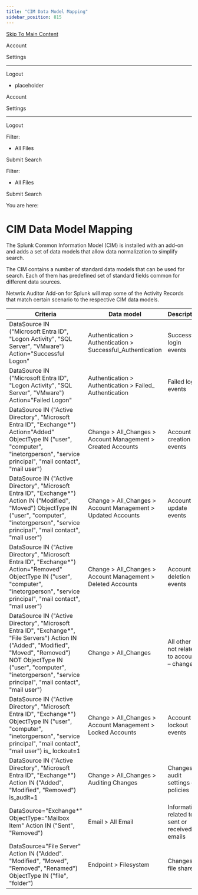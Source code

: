 ```yaml
---
title: "CIM Data Model Mapping"
sidebar_position: 815
---
```


[Skip To Main Content](#)

Account

Settings

---

Logout

* placeholder

Account

Settings

---

Logout

Filter: 

* All Files

Submit Search

Filter: 

* All Files

Submit Search

You are here:

# CIM Data Model Mapping

The Splunk Common Information Model (CIM) is installed with an add-on and adds a set of data models that allow data normalization to simplify search.

The CIM contains a number of standard data models that can be used for search. Each of them has predefined set of standard fields common for different data sources.

Netwrix Auditor Add-on for Splunk will map some of the Activity Records that match certain scenario to the respective CIM data models.

| Criteria | Data model | Description |
| --- | --- | --- |
| DataSource IN ("Microsoft Entra ID", "Logon Activity", "SQL Server", "VMware") Action="Successful Logon" | Authentication \> Authentication \> Successful_Authentication | Successful login events |
| DataSource IN ("Microsoft Entra ID", "Logon Activity", "SQL Server", "VMware") Action="Failed Logon" | Authentication \> Authentication \> Failed_ Authentication | Failed login events |
| DataSource IN ("Active Directory", "Microsoft Entra ID", "Exchange\*") Action="Added" ObjectType IN ("user", "computer", "inetorgperson", "service principal", "mail contact", "mail user") | Change \> All_Changes \> Account Management \> Created Accounts | Account creation events |
| DataSource IN ("Active Directory", "Microsoft Entra ID", "Exchange\*") Action IN ("Modified", "Moved") ObjectType IN ("user", "computer", "inetorgperson", "service principal", "mail contact", "mail user") | Change \> All_Changes \> Account Management \> Updated Accounts | Account update events |
| DataSource IN ("Active Directory", "Microsoft Entra ID", "Exchange\*") Action="Removed" ObjectType IN ("user", "computer", "inetorgperson", "service principal", "mail contact", "mail user") | Change \> All_Changes \> Account Management \> Deleted Accounts | Account deletion events |
| DataSource IN ("Active Directory", "Microsoft Entra ID", "Exchange\*", "File Servers") Action IN ("Added", "Modified", "Moved", "Removed") NOT ObjectType IN ("user", "computer", "inetorgperson", "service principal", "mail contact", "mail user") | Change \> All_Changes | All other – not related to accounts – changes |
| DataSource IN ("Active Directory", "Microsoft Entra ID", "Exchange\*") ObjectType IN ("user", "computer", "inetorgperson", "service principal", "mail contact", "mail user") is_ lockout=1 | Change \> All_Changes \> Account Management \> Locked Accounts | Account lockout events |
| DataSource IN ("Active Directory", "Microsoft Entra ID", "Exchange\*") Action IN ("Added", "Modified", "Removed") is_audit=1 | Change \> All_Changes \> Auditing Changes | Changes to audit settings or policies |
| DataSource="Exchange\*" ObjectType="Mailbox Item" Action IN ("Sent", "Removed") | Email \> All Email | Information related to sent or received emails |
| DataSource="File Server" Action IN ("Added". "Modified", "Moved", "Removed", "Renamed") ObjectType IN ("file", "folder") | Endpoint \> Filesystem | Changes to file shares |